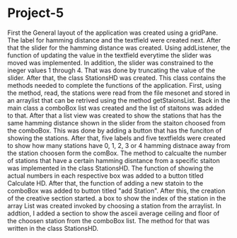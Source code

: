 # Project-5
First the General layout of the application was created using a gridPane. The label for hamming distance and the textfield were created 
next. After that the slider for the hamming distance was created. Using addListener, the function of updating the value in the textfield 
everytime the slider was moved was implemented. In addition, the slider was constrained to the ineger values 1 through 4. That was done
by truncating the value of the slider. After that, the class StationsHD was created. This class contains the methods needed to complete
the functions of the application. First, using the method, read, the stations were read from the file mesonet and stored in an arraylist
that can be retrived using the method getStaionsList. Back in the main class a comboBox list was created and the list of staitons was added
to that. After that a list view was created to show the stations that has the same hamming distance shown in the slider from the staiton
choosed from the comboBox. This was done by adding a button that has the funciton of showing the stations. After that, five labels and five
textfields were created to show how many stations have 0, 1, 2, 3 or 4 hamming distnace away from the station choosen form the comBox.
The method to calcualte the number of stations that have a certain hamming disntance from a specific staiton was implemented in the class
StationsHD. The function of showing the actual numbers in each respective box was added to a button titled Calculate HD. After that, 
the function of adding a new statoin to the comboBox was added to button titled "add Station". After this, the creation of the creative 
section started. a box to show the index of the station in the array List was created invoked by choosing a station from the arraylist.
In addtion, I added a section to show the asceii average ceiling and floor of the choosen station from the comboBox list. The method for that
was written in the class StationsHD.
